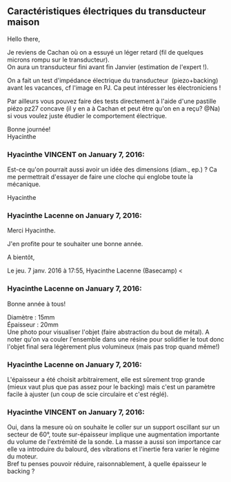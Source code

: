 ## Caractéristiques électriques du transducteur maison



Hello there,  
  
Je reviens de Cachan où on a essuyé un léger retard (fil de quelques microns
rompu sur le transducteur).  
On aura un transducteur fini avant fin Janvier (estimation de l'expert !).  
  
On a fait un test d'impédance électrique du transducteur  (piezo+backing)
avant les vacances, cf l'image en PJ. Ca peut intéresser les électroniciens !  
  
Par ailleurs vous pouvez faire des tests directement à l'aide d'une pastille
piézo pz27 concave (il y en a à Cachan et peut être qu'on en a reçu? @Na) si
vous voulez juste étudier le comportement électrique.  
  
Bonne journée!  
Hyacinthe



### **Hyacinthe VINCENT** on January 7, 2016:



Est-ce qu'on pourrait aussi avoir un idée des dimensions (diam., ep.) ? Ca me
permettrait d'essayer de faire une cloche qui englobe toute la mécanique.  
  
Hyacinthe



### **Hyacinthe Lacenne** on January 7, 2016:



Merci Hyacinthe.  
  
J'en profite pour te souhaiter une bonne année.  
  
A bientôt,  
  
Le jeu. 7 janv. 2016 à 17:55, Hyacinthe Lacenne (Basecamp) &lt;



### **Hyacinthe Lacenne** on January 7, 2016:



Bonne année à tous!  
  
Diamètre : 15mm  
Épaisseur : 20mm  
Une photo pour visualiser l'objet (faire abstraction du bout de métal). A
noter qu'on va couler l'ensemble dans une résine pour solidifier le tout donc
l'objet final sera légèrement plus volumineux (mais pas trop quand même!)



### **Hyacinthe Lacenne** on January 7, 2016:



L'épaisseur a été choisit arbitrairement, elle est sûrement trop grande (mieux
vaut plus que pas assez pour le backing) mais c'est un paramètre facile à
ajuster (un coup de scie circulaire et c'est réglé).



### **Hyacinthe VINCENT** on January 7, 2016:



Oui, dans la mesure où on souhaite le coller sur un support oscillant sur un
secteur de 60°, toute sur-épaisseur implique une augmentation importante du
volume de l'extrémité de la sonde. La masse a aussi son importance car elle va
introduire du balourd, des vibrations et l'inertie fera varier le régime du
moteur.  
Bref tu penses pouvoir réduire, raisonnablement, à quelle épaisseur le backing
?



